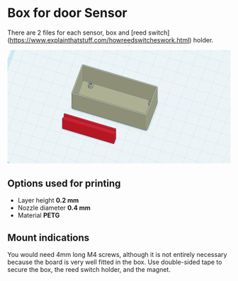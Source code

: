 # Box for door Sensor
There are 2 files for each sensor, box and [reed switch] (https://www.explainthatstuff.com/howreedswitcheswork.html) holder.

![Pieces Preview](Wireless_Door_Sensor_3D_Printed_box.png)

## Options used for printing
- Layer height __0.2 mm__
- Nozzle diameter __0.4 mm__
- Material __PETG__

## Mount indications

You would need 4mm long M4 screws, although it is not entirely necessary because the board is very well fitted in the box. Use double-sided tape to secure the box, the reed switch holder, and the magnet.

